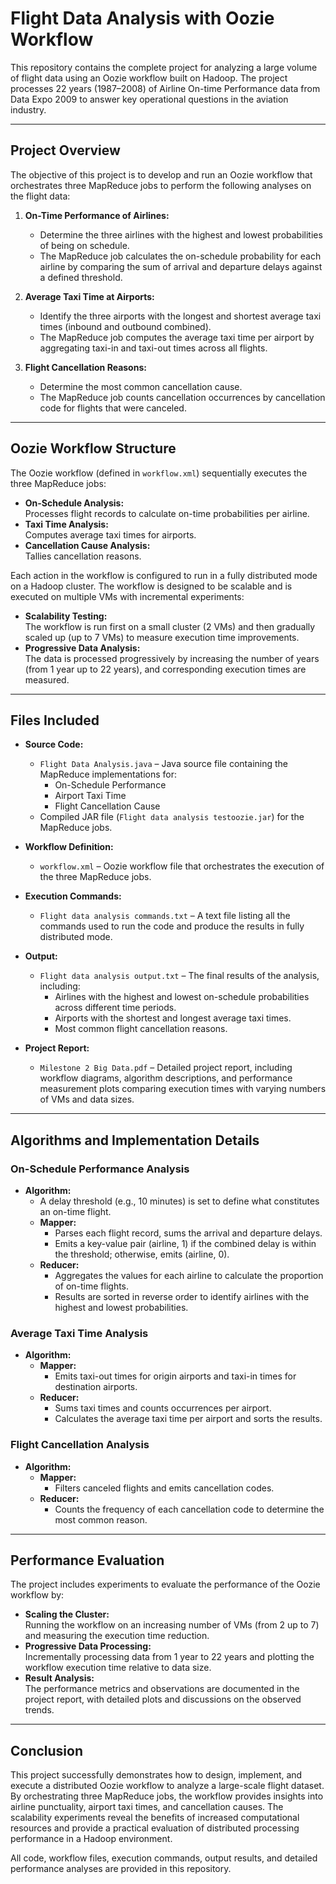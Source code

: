 # Flight Data Analysis with Oozie Workflow

This repository contains the complete project for analyzing a large volume of flight data using an Oozie workflow built on Hadoop. The project processes 22 years (1987–2008) of Airline On-time Performance data from Data Expo 2009 to answer key operational questions in the aviation industry.

---

## Project Overview

The objective of this project is to develop and run an Oozie workflow that orchestrates three MapReduce jobs to perform the following analyses on the flight data:

1. **On-Time Performance of Airlines:**  
   - Determine the three airlines with the highest and lowest probabilities of being on schedule.
   - The MapReduce job calculates the on-schedule probability for each airline by comparing the sum of arrival and departure delays against a defined threshold.

2. **Average Taxi Time at Airports:**  
   - Identify the three airports with the longest and shortest average taxi times (inbound and outbound combined).
   - The MapReduce job computes the average taxi time per airport by aggregating taxi-in and taxi-out times across all flights.

3. **Flight Cancellation Reasons:**  
   - Determine the most common cancellation cause.
   - The MapReduce job counts cancellation occurrences by cancellation code for flights that were canceled.

---

## Oozie Workflow Structure

The Oozie workflow (defined in `workflow.xml`) sequentially executes the three MapReduce jobs:
- **On-Schedule Analysis:**  
  Processes flight records to calculate on-time probabilities per airline.
- **Taxi Time Analysis:**  
  Computes average taxi times for airports.
- **Cancellation Cause Analysis:**  
  Tallies cancellation reasons.

Each action in the workflow is configured to run in a fully distributed mode on a Hadoop cluster. The workflow is designed to be scalable and is executed on multiple VMs with incremental experiments:
- **Scalability Testing:**  
  The workflow is run first on a small cluster (2 VMs) and then gradually scaled up (up to 7 VMs) to measure execution time improvements.
- **Progressive Data Analysis:**  
  The data is processed progressively by increasing the number of years (from 1 year up to 22 years), and corresponding execution times are measured.

---

## Files Included

- **Source Code:**  
  - `Flight Data Analysis.java` – Java source file containing the MapReduce implementations for:
    - On-Schedule Performance
    - Airport Taxi Time
    - Flight Cancellation Cause
  - Compiled JAR file (`Flight data analysis testoozie.jar`) for the MapReduce jobs.

- **Workflow Definition:**  
  - `workflow.xml` – Oozie workflow file that orchestrates the execution of the three MapReduce jobs.

- **Execution Commands:**  
  - `Flight data analysis commands.txt` – A text file listing all the commands used to run the code and produce the results in fully distributed mode.

- **Output:**  
  - `Flight data analysis output.txt` – The final results of the analysis, including:
    - Airlines with the highest and lowest on-schedule probabilities across different time periods.
    - Airports with the shortest and longest average taxi times.
    - Most common flight cancellation reasons.

- **Project Report:**  
  - `Milestone 2 Big Data.pdf` – Detailed project report, including workflow diagrams, algorithm descriptions, and performance measurement plots comparing execution times with varying numbers of VMs and data sizes.

---

## Algorithms and Implementation Details

### On-Schedule Performance Analysis
- **Algorithm:**  
  - A delay threshold (e.g., 10 minutes) is set to define what constitutes an on-time flight.
  - **Mapper:**  
    - Parses each flight record, sums the arrival and departure delays.
    - Emits a key-value pair (airline, 1) if the combined delay is within the threshold; otherwise, emits (airline, 0).
  - **Reducer:**  
    - Aggregates the values for each airline to calculate the proportion of on-time flights.
    - Results are sorted in reverse order to identify airlines with the highest and lowest probabilities.

### Average Taxi Time Analysis
- **Algorithm:**  
  - **Mapper:**  
    - Emits taxi-out times for origin airports and taxi-in times for destination airports.
  - **Reducer:**  
    - Sums taxi times and counts occurrences per airport.
    - Calculates the average taxi time per airport and sorts the results.

### Flight Cancellation Analysis
- **Algorithm:**  
  - **Mapper:**  
    - Filters canceled flights and emits cancellation codes.
  - **Reducer:**  
    - Counts the frequency of each cancellation code to determine the most common reason.

---

## Performance Evaluation

The project includes experiments to evaluate the performance of the Oozie workflow by:
- **Scaling the Cluster:**  
  Running the workflow on an increasing number of VMs (from 2 up to 7) and measuring the execution time reduction.
- **Progressive Data Processing:**  
  Incrementally processing data from 1 year to 22 years and plotting the workflow execution time relative to data size.
- **Result Analysis:**  
  The performance metrics and observations are documented in the project report, with detailed plots and discussions on the observed trends.

---

## Conclusion

This project successfully demonstrates how to design, implement, and execute a distributed Oozie workflow to analyze a large-scale flight dataset. By orchestrating three MapReduce jobs, the workflow provides insights into airline punctuality, airport taxi times, and cancellation causes. The scalability experiments reveal the benefits of increased computational resources and provide a practical evaluation of distributed processing performance in a Hadoop environment.

All code, workflow files, execution commands, output results, and detailed performance analyses are provided in this repository.
